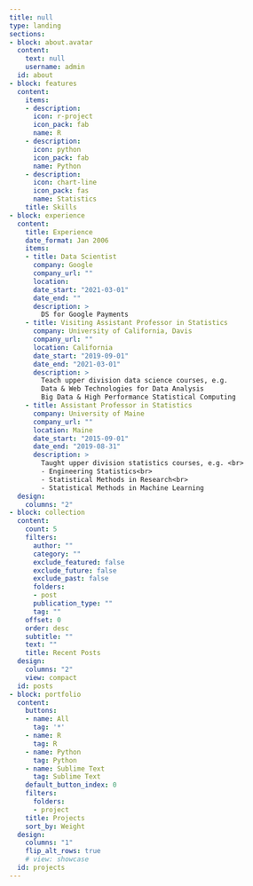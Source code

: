 ```yaml
---
title: null
type: landing
sections:
- block: about.avatar
  content:
    text: null
    username: admin
  id: about
- block: features
  content:
    items:
    - description:
      icon: r-project
      icon_pack: fab
      name: R
    - description:
      icon: python
      icon_pack: fab
      name: Python
    - description:
      icon: chart-line
      icon_pack: fas
      name: Statistics
    title: Skills
- block: experience
  content:
    title: Experience
    date_format: Jan 2006
    items:
    - title: Data Scientist
      company: Google
      company_url: ""
      location:
      date_start: "2021-03-01"
      date_end: ""
      description: >
        DS for Google Payments
    - title: Visiting Assistant Professor in Statistics
      company: University of California, Davis
      company_url: ""
      location: California
      date_start: "2019-09-01"
      date_end: "2021-03-01"
      description: >
        Teach upper division data science courses, e.g.
        Data & Web Technologies for Data Analysis
        Big Data & High Performance Statistical Computing
    - title: Assistant Professor in Statistics
      company: University of Maine
      company_url: ""
      location: Maine
      date_start: "2015-09-01"
      date_end: "2019-08-31"
      description: >
        Taught upper division statistics courses, e.g. <br>
        - Engineering Statistics<br>
        - Statistical Methods in Research<br>
        - Statistical Methods in Machine Learning
  design:
    columns: "2"
- block: collection
  content:
    count: 5
    filters:
      author: ""
      category: ""
      exclude_featured: false
      exclude_future: false
      exclude_past: false
      folders:
      - post
      publication_type: ""
      tag: ""
    offset: 0
    order: desc
    subtitle: ""
    text: ""
    title: Recent Posts
  design:
    columns: "2"
    view: compact
  id: posts
- block: portfolio
  content:
    buttons:
    - name: All
      tag: '*'
    - name: R
      tag: R
    - name: Python
      tag: Python
    - name: Sublime Text
      tag: Sublime Text
    default_button_index: 0
    filters:
      folders:
      - project
    title: Projects
    sort_by: Weight
  design:
    columns: "1"
    flip_alt_rows: true
    # view: showcase
  id: projects
---
```

